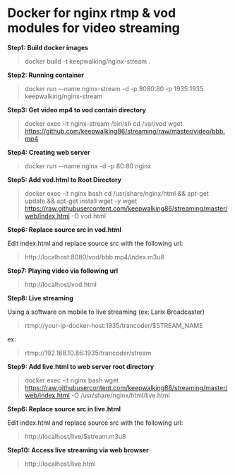 # Docker for nginx rtmp & vod modules for video streaming

**Step1: Build docker images**

>docker build -t keepwalking/nginx-stream .

**Step2: Running container**

>docker run --name nginx-stream -d -p 8080:80 -p 1935:1935 keepwalking/nginx-stream

**Step3: Get video mp4 to vod contain directory**

>docker exec -it nginx-stream /bin/sh
>cd /var/vod
>wget https://github.com/keepwalking86/streaming/raw/master/video/bbb.mp4

**Step4: Creating web server**

>docker run --name nginx -d -p 80:80 nginx

**Step5: Add vod.html to Root Directory**

>docker exec -it nginx bash
>cd /usr/share/nginx/html && apt-get update && apt-get install wget -y
>wget https://raw.githubusercontent.com/keepwalking86/streaming/master/web/index.html -O vod.html

**Step6: Replace source src in vod.html**

Edit index.html and replace source src with the following url:

>http://localhost:8080/vod/bbb.mp4/index.m3u8

**Step7: Playing video via following url**

>http://localhost/vod.html

**Step8: Live streaming**

Using a software on mobile to live streaming (ex: Larix Broadcaster)

>rtmp://your-ip-docker-host:1935/trancoder/$STREAM_NAME

ex:

>rtmp://192.168.10.86:1935/trancoder/stream

**Step9: Add live.html to web server root directory**

>docker exec -it nginx bash
>wget https://raw.githubusercontent.com/keepwalking86/streaming/master/web/index.html -O /usr/share/nginx/html/live.html

**Step6: Replace source src in live.html**

Edit index.html and replace source src with the following url:

>http://localhost/live/$stream.m3u8

**Step10: Access live streaming via web browser**

>http://localhost/live.html

